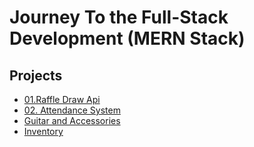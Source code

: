 # Journey To the Full-Stack Development (MERN Stack)

## Projects

- [01.Raffle Draw Api](/01-raffle-draw-api/readme.md)
- [02. Attendance System]()
- [Guitar and Accessories]()
- [Inventory]()
